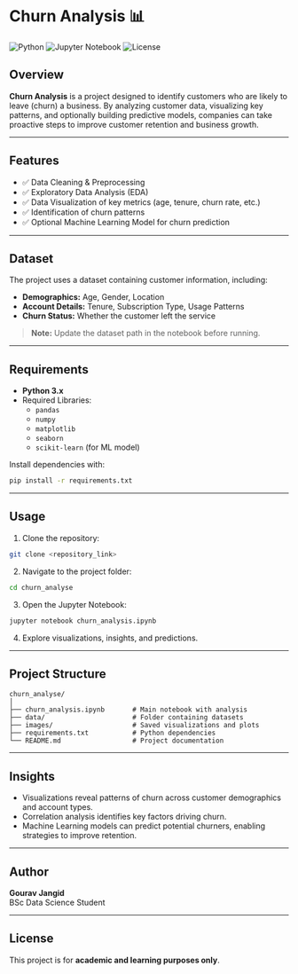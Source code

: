 
# Churn Analysis 📊

![Python](https://img.shields.io/badge/Python-3.x-blue) ![Jupyter Notebook](https://img.shields.io/badge/Jupyter-Notebook-orange) ![License](https://img.shields.io/badge/License-Academic-lightgrey)

## Overview
**Churn Analysis** is a project designed to identify customers who are likely to leave (churn) a business. By analyzing customer data, visualizing key patterns, and optionally building predictive models, companies can take proactive steps to improve customer retention and business growth.

---

## Features
- ✅ Data Cleaning & Preprocessing  
- ✅ Exploratory Data Analysis (EDA)  
- ✅ Data Visualization of key metrics (age, tenure, churn rate, etc.)  
- ✅ Identification of churn patterns  
- ✅ Optional Machine Learning Model for churn prediction  

---

## Dataset
The project uses a dataset containing customer information, including:  
- **Demographics:** Age, Gender, Location  
- **Account Details:** Tenure, Subscription Type, Usage Patterns  
- **Churn Status:** Whether the customer left the service  

> **Note:** Update the dataset path in the notebook before running.

---

## Requirements
- **Python 3.x**  
- Required Libraries:
  - `pandas`
  - `numpy`
  - `matplotlib`
  - `seaborn`
  - `scikit-learn` (for ML model)

Install dependencies with:  
```bash
pip install -r requirements.txt
```

---

## Usage
1. Clone the repository:  
```bash
git clone <repository_link>
```
2. Navigate to the project folder:  
```bash
cd churn_analyse
```
3. Open the Jupyter Notebook:  
```bash
jupyter notebook churn_analysis.ipynb
```
4. Explore visualizations, insights, and predictions.

---

## Project Structure
```
churn_analyse/
│
├── churn_analysis.ipynb       # Main notebook with analysis
├── data/                      # Folder containing datasets
├── images/                    # Saved visualizations and plots
├── requirements.txt           # Python dependencies
└── README.md                  # Project documentation
```

---

## Insights
- Visualizations reveal patterns of churn across customer demographics and account types.  
- Correlation analysis identifies key factors driving churn.  
- Machine Learning models can predict potential churners, enabling strategies to improve retention.

---

## Author
**Gourav Jangid**  
BSc Data Science Student  

---

## License
This project is for **academic and learning purposes only**.  
